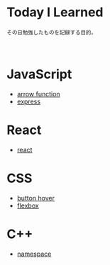 # Today I Learned

```
その日勉強したものを記録する目的。
```

<br>

# JavaScript

- [arrow function](./javascript/arrow_func.md)
- [express](./javascript/express.md)

# React

- [react](./react/react.md)

# CSS

- [button hover](./css/button_hover.md)
- [flexbox](./css/flexbox.md)

# C++

- [namespace](./C++/namespace.md)
